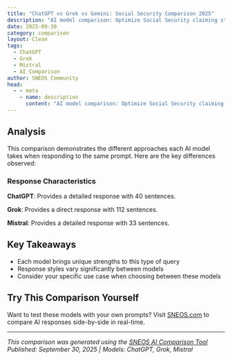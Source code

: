 ```yaml
---
title: "ChatGPT vs Grok vs Gemini: Social Security Comparison 2025"
description: "AI model comparison: Optimize Social Security claiming strategy for maximum lifetime benefits..."
date: 2025-09-30
category: comparison
layout: Clean
tags:
  - ChatGPT
  - Grok
  - Mistral
  - AI Comparison
author: SNEOS Community
head:
  - - meta
    - name: description
      content: "AI model comparison: Optimize Social Security claiming strategy for maximum lifetime benefits..."
---
```


<ChatComparison
  title="ChatGPT vs Grok vs Gemini: Social Security Comparison 2025"
  prompt="Optimize Social Security claiming strategy for maximum lifetime benefits"
  :responses='{
    "ChatGPT": "Optimizing your Social Security claiming strategy to maximize lifetime benefits involves carefully considering your individual circumstances including life expectancy, financial needs, marital status, and other income sources. Here are key steps and strategies to help you decide when and how to claim Social Security benefits for the greatest total lifetime value:\n\n### 1. Understand Full Retirement Age (FRA) and Benefit Increases\n- **Full Retirement Age (FRA):** Typically between 66 and 67, depending on birth year.\n- **Early claiming:** You can start as early as age 62 but benefits are permanently reduced (up to 30% less).\n- **Delayed claiming:** Delaying benefits past FRA up to age 70 increases benefits by roughly 8% per year due to delayed retirement credits.\n\n### 2. Estimate Your Monthly Benefit at Different Claiming Ages\n- Use the Social Security Administration\u2019s **Retirement Estimator** tool to get personalized estimates at:\n  - Early claiming (age 62)\n  - At FRA\n  - Delayed claiming (up to age 70)\n  \n### 3. Calculate Break-Even Points\n- **Break-even age** is when total benefits received from delaying surpass the total benefits if you claimed earlier.\n- Typically, if you live past your late 70s or early 80s, delaying benefits results in higher lifetime payouts.\n- If you start benefits at 62, you get lower monthly payments but for more years.\n- If you delay to 70, you get higher monthly payments but fewer years of payments.\n\n### 4. Factor in Your Life Expectancy\n- Consider your health and family longevity history.\n- If you expect a shorter lifespan, claiming earlier might maximize total benefits.\n- If you expect a longer life, delaying benefits usually maximizes total lifetime income.\n\n### 5. Consider Marital Status \u0026 Spousal Benefits\n- Married couples can optimize claiming strategies through:\n  - **Spousal benefits:** Up to 50% of the spouse\u2019s FRA benefit if higher.\n  - **Survivor benefits:** Widowed spouses can claim the higher benefit of their own or their deceased spouse\u2019s benefit.\n- Strategic claiming between spouses can increase combined household benefits.\n\n### 6. Account for Other Income and Tax Implications\n- Claiming early may increase income taxes on Social Security benefits.\n- If you continue working while claiming early Social Security, your benefits could be temporarily reduced due to earnings limits.\n- Delay benefits if you have sufficient other income sources.\n\n### 7. Common Claiming Strategies\n- **Claim at FRA:** You avoid reductions and get full benefit.\n- **Claim at 62:** For immediate income, accept a permanent reduction.\n- **Delay until 70:** Maximize monthly benefits and lifetime payouts if you expect long life.\n- **\u201CFile and Suspend\u201D and \u201CRestricted Application\u201D:** These used to allow more advanced strategies but have been mostly eliminated for those born 1954 or later.\n- **Claim spousal benefits first** (if eligible) and delay your own benefit for higher later payments\u2014only possible if you were born before 1954.\n\n### 8. Use Online Tools for Personalized Optimization\n- **Social Security Administration\u2019s calculators:** Retirement Estimator, Quick Calculator.\n- **Third-party calculators:** Maximize My Social Security, Social Security Timing Tool.\n- Consider consulting a financial planner specializing in Social Security strategy.\n\n---\n\n### Summary Example Scenario\n\n| Claim Age | Monthly Benefit (approx.) | Total Benefits by Age 80 (est.) | Best if You Expect to Live Past Age: |\n| --------- | ------------------------ | ------------------------------- | ------------------------------------ |\n| 62        | $1,000                   | $216,000                        | \u003C78                                  |\n| FRA (66)  | $1,320                   | $237,600                        | 78\u201380                                |\n| 70        | $1,760                   | $316,800                        | \u003E80                                  |\n\n---\n\n### Final Recommendations\n- Delay claiming benefits as long as financially feasible up to age 70.\n- Consider health, family longevity, and financial needs.\n- Utilize spousal and survivor benefit rules if married.\n- Run personalized scenarios using Social Security tools.\n\nIf you provide your birth year, marital status, and financial situation, I can help develop a more detailed claiming strategy for you.",
    "Grok": "Optimizing your Social Security claiming strategy to maximize lifetime benefits depends on several personal and financial factors, including your age, health, marital status, income needs, and expected longevity. Below, I\u2019ll outline a general framework to help you make an informed decision, along with key considerations and strategies. However, since I don\u2019t have access to your specific financial details, this should be treated as a guide. Consulting a financial advisor or using a Social Security benefits calculator tailored to your situation is recommended for precise planning.\n\n---\n\n### Key Factors in Social Security Claiming\n1. **Full Retirement Age (FRA):** This is the age at which you\u2019re eligible to receive 100% of your Social Security benefit. FRA depends on your birth year:\n   - Born 1943\u20131954: FRA is 66\n   - Born 1955\u20131959: FRA increases by 2 months per year (e.g., 66 and 2 months for 1955)\n   - Born 1960 or later: FRA is 67\n2. **Early Claiming (Age 62):** You can start benefits as early as 62, but your monthly benefit is reduced by 5/9 of 1% for each month before FRA (up to 36 months), and 5/12 of 1% thereafter if FRA is beyond 66. This results in a permanent reduction of up to 30% if FRA is 67.\n3. **Delayed Claiming (After FRA):** For each year you delay past FRA up to age 70, your benefit increases by 8% (prorated monthly). There\u2019s no additional increase after 70.\n4. **Life Expectancy:** If you expect to live longer, delaying benefits often maximizes total lifetime payouts. If your health or family history suggests a shorter lifespan, claiming earlier may be better.\n5. **Spousal and Survivor Benefits:** If married, your strategy should account for spousal benefits (up to 50% of your benefit at FRA) and survivor benefits (up to 100% of your benefit for a surviving spouse).\n6. **Income Needs and Taxes:** Social Security benefits may be taxable if you have other income (e.g., withdrawals from retirement accounts). Claiming strategy should align with your overall financial plan.\n7. **Work and Earnings Test:** If you claim before FRA and continue working, benefits may be temporarily reduced if you earn above a certain threshold (e.g., $21,240 in 2023 for those under FRA all year). These reductions are later credited back after reaching FRA.\n\n---\n\n### General Strategies for Maximizing Lifetime Benefits\nThe goal is to balance monthly income with total lifetime benefits, considering your unique circumstances. Below are common approaches:\n\n#### 1. Delay Claiming Until Age 70 (If Possible)\n- **Why it works:** Delaying increases your monthly benefit by 8% per year past FRA, a guaranteed return that\u2019s hard to match with other investments, especially since benefits are adjusted for inflation via Cost-of-Living Adjustments (COLA).\n- **Best for:** Individuals with good health, longer life expectancy (e.g., family history of longevity), and the ability to fund retirement through other savings or income until 70.\n- **Consideration:** If you die before reaching your \u201Cbreakeven age\u201D (typically around 80\u201382, depending on when you claim), you may receive less in total benefits compared to claiming earlier.\n\n#### 2. Claim at FRA\n- **Why it works:** This avoids the reduction for early claiming and the risk of not living long enough to benefit from delaying. It\u2019s a \u201Cmiddle ground\u201D for many.\n- **Best for:** Those with average life expectancy or uncertainty about longevity, or those who need income at FRA but can avoid claiming early.\n- **Consideration:** You miss out on the 8% delayed retirement credits by not waiting until 70.\n\n#### 3. Claim Early at 62\n- **Why it works:** You receive benefits sooner, which can be valuable if you need income or don\u2019t expect to live past your 70s. Total benefits may be higher if you die early.\n- **Best for:** Individuals in poor health, with shorter life expectancy, or urgent financial needs and no other income sources.\n- **Consideration:** Monthly benefits are permanently reduced, and if you live longer than expected, you may regret not delaying.\n\n#### 4. Spousal Coordination (for Married Couples)\n- **Why it works:** Coordinating claiming between spouses can maximize household benefits, especially by leveraging spousal and survivor benefits.\n- **Strategies:**\n  - **Higher Earner Delays:** The spouse with the higher Primary Insurance Amount (PIA) delays claiming to age 70 to maximize their benefit, which also increases the survivor benefit for the lower-earning spouse.\n  - **Lower Earner Claims Early or at FRA:** The lower earner might claim at 62 or FRA to provide household income while the higher earner delays.\n  - **Spousal Benefit Switch:** If one spouse has a much lower PIA, they might claim spousal benefits (based on the higher earner\u2019s record) once the higher earner claims, then switch to their own benefit later if it grows higher by delaying.\n- **Best for:** Couples where one spouse has significantly higher earnings or where survivor benefits are a major concern (e.g., one spouse is much younger or has lower earnings).\n- **Consideration:** Rules around spousal benefits can be complex, and changes in law (e.g., elimination of \u201Cfile and suspend\u201D post-2016) limit some older strategies. Check current regulations.\n\n#### 5. Account for Breakeven Analysis\n- **What it is:** The breakeven point is the age at which the total benefits received from delaying equal or exceed the total from claiming earlier.\n- **Example:** If you claim at 62 vs. 70, the breakeven age is typically around 80\u201382. If you live past this age, delaying yields more total benefits; if not, claiming early does.\n- **How to use it:** Estimate your lifespan based on health, family history, and actuarial tables (e.g., Social Security\u2019s life expectancy calculator). If you expect to live past the breakeven age, delaying usually maximizes benefits.\n- **Consideration:** This assumes consistent inflation adjustments and doesn\u2019t account for the time value of money or investment returns on early benefits.\n\n---\n\n### Additional Considerations\n1. **Health and Longevity:** Be honest about your health. If you have a chronic condition or family history of shorter lifespans, claiming earlier may be wiser. Conversely, if you\u2019re healthy and longevity runs in your family, delay as long as possible.\n2. **Other Income Sources:** If you have substantial savings, pensions, or can continue working, delaying Social Security is easier and often beneficial. If you lack other resources, you may need to claim earlier.\n3. **Tax Implications:** Up to 85% of Social Security benefits can be taxable if your combined income (adjusted gross income \u002B nontaxable interest \u002B half of Social Security benefits) exceeds certain thresholds (e.g., $25,000 for single filers, $32,000 for joint filers in 2023). Timing withdrawals from retirement accounts alongside Social Security claiming can minimize taxes.\n4. **Inflation and COLA:** Benefits are adjusted for inflation, making delayed benefits more valuable over time as purchasing power is somewhat protected. Delaying can act as a hedge against inflation.\n\n---\n\n### Step-by-Step Process to Optimize Your Strategy\n1. **Gather Data:** Know your FRA, estimated monthly benefit at different ages (use your Social Security statement or ssa.gov \u201CMy Social Security\u201D account), marital status, and spouse\u2019s benefit details if applicable.\n2. **Assess Finances:** Determine if you can afford to delay benefits or if you need income sooner. Review savings, debts, and other income sources.\n3. **Estimate Longevity:** Use family history, health status, and online tools (e.g., SSA\u2019s Life Expectancy Calculator) to estimate how long you might live.\n4. **Run Scenarios:** Use a Social Security benefits calculator (e.g., SSA\u2019s tools, AARP\u2019s calculator, or software like Maximize My Social Security) to compare total lifetime benefits under different claiming ages (62, FRA, 70) for you and your spouse if married.\n5. **Coordinate with Spouse:** If married, model joint strategies to maximize household and survivor benefits.\n6. **Consult Professionals:** Work with a financial advisor or tax professional to integrate Social Security into your broader retirement and tax plan.\n\n---\n\n### Common Pitfalls to Avoid\n- **Claiming Early Without Need:** Many claim at 62 out of habit or fear of \u201Cmissing out,\u201D but if you don\u2019t need the money and expect to live past 80, this often reduces lifetime benefits.\n- **Ignoring Spousal Benefits:** Failing to coordinate with a spouse can leave money on the table, especially for survivor benefits.\n- **Not Considering Taxes:** Claiming at a time when other income is high can increase the taxable portion of benefits, reducing your net income.\n- **Overestimating Longevity Risk:** Delaying to 70 assumes you\u2019ll live long enough to benefit. If your health suggests otherwise, don\u2019t delay unnecessarily.\n\n---\n\n### Tools and Resources\n- **Social Security Administration (ssa.gov):** Create a \u201CMy Social Security\u201D account to see personalized benefit estimates and test claiming ages.\n- ** Calculators:** Use free tools like the AARP Social Security Calculator or paid ones like Maximize My Social Security for detailed projections.\n- **Financial Advisors:** A fee-only advisor can provide tailored advice integrating Social Security with investments and taxes.\n\n---\n\n### Hypothetical Example\n- **Person:** John, born in 1960 (FRA 67), single, PIA at FRA is $2,000/month.\n- **Claim at 62:** Reduced by 30% = $1,400/month. If he lives to 80, total benefits = $1,400 x ",
    "Mistral": "Optimizing your Social Security claiming strategy to maximize lifetime benefits involves considering several factors, including your age, health, financial needs, and marital status. Here are some key strategies to consider:\n\n### 1. **Delay Claiming Benefits**\n- **Full Retirement Age (FRA):** Claiming benefits at your Full Retirement Age (FRA) ensures you receive 100% of your Primary Insurance Amount (PIA).\n- **Delayed Retirement Credits:** For each year you delay claiming benefits beyond your FRA, your benefit increases by approximately 8% until age 70. This can significantly boost your monthly benefit.\n\n### 2. **Coordinate with Spousal Benefits**\n- **Spousal Benefits:** If you are married, you may be eligible for spousal benefits, which can be up to 50% of your spouse\u0027s PIA.\n- **File and Suspend:** Although this strategy is no longer available for those who did not implement it by April 2016, it\u0027s worth noting that it allowed one spouse to file for benefits and then suspend them, allowing the other spouse to claim spousal benefits while the first spouse\u0027s benefits continued to grow.\n- **Restricted Application:** If you were born before January 2, 1954, you can file a restricted application for spousal benefits only, allowing your own benefits to continue growing until age 70.\n\n### 3. **Consider Health and Life Expectancy**\n- **Life Expectancy:** If you expect to live a long life, delaying benefits can be advantageous. Conversely, if you have health issues or a shorter life expectancy, claiming benefits earlier might be more beneficial.\n- **Break-Even Analysis:** Determine the break-even point where the cumulative benefits from delaying claiming equal the cumulative benefits from claiming earlier. This can help you decide the optimal claiming age.\n\n### 4. **Evaluate Financial Needs**\n- **Immediate Financial Needs:** If you need the income immediately, you might have to claim benefits earlier.\n- **Investment Opportunities:** Consider whether you could invest the benefits you receive earlier to potentially earn a higher return than the delayed retirement credits.\n\n### 5. **Tax Implications**\n- **Taxable Income:** Up to 85% of your Social Security benefits may be taxable depending on your other income. Consider how claiming benefits will affect your overall tax situation.\n- **Roth Conversions:** If you have significant retirement savings, consider converting some of your traditional IRA to a Roth IRA to reduce future required minimum distributions (RMDs) and potentially lower your taxable income.\n\n### 6. **Survivor Benefits**\n- **Widow/Widower Benefits:** If you are a surviving spouse, you may be eligible for survivor benefits based on your deceased spouse\u0027s earnings record. Delaying your own benefits can also increase the survivor benefits for your spouse.\n\n### 7. **Use Online Tools and Professional Advice**\n- **Social Security Administration (SSA) Tools:** The SSA provides tools and calculators to help you estimate your benefits and determine the best claiming strategy.\n- **Financial Advisor:** Consulting with a financial advisor who specializes in Social Security can provide personalized advice tailored to your specific situation.\n\n### Example Scenario\nSuppose you are 62 years old and your FRA is 67. If you delay claiming benefits until age 70, your monthly benefit will be approximately 124% of your PIA. If you expect to live until age 85, delaying benefits can result in significantly higher lifetime benefits compared to claiming at age 62 or 67.\n\n### Conclusion\nOptimizing your Social Security claiming strategy requires a careful analysis of your personal circumstances, including your age, health, financial needs, and marital status. Delaying benefits, coordinating with spousal benefits, and considering tax implications are key strategies to maximize your lifetime benefits. Consulting with a financial advisor can also provide valuable insights and personalized advice."
  }'
  published-date="14:04"
/>

## Analysis

This comparison demonstrates the different approaches each AI model takes when responding to the same prompt. Here are the key differences observed:

### Response Characteristics

**ChatGPT**: Provides a detailed response with 40 sentences. 

**Grok**: Provides a direct response with 112 sentences. 

**Mistral**: Provides a detailed response with 33 sentences. 

## Key Takeaways

- Each model brings unique strengths to this type of query
- Response styles vary significantly between models
- Consider your specific use case when choosing between these models

## Try This Comparison Yourself

Want to test these models with your own prompts? Visit [SNEOS.com](https://sneos.com) to compare AI responses side-by-side in real-time.

---

*This comparison was generated using the [SNEOS AI Comparison Tool](https://sneos.com)*
*Published: September 30, 2025 | Models: ChatGPT, Grok, Mistral*
